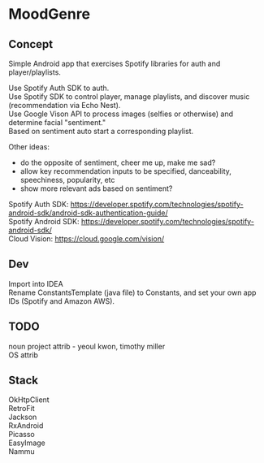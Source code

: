 # MoodGenre

## Concept
Simple Android app that exercises Spotify libraries for auth and player/playlists.

Use Spotify Auth SDK to auth.   
Use Spotify SDK to control player, manage playlists, and discover music (recommendation via Echo Nest).   
Use Google Vison API to process images (selfies or otherwise) and determine facial "sentiment."   
Based on sentiment auto start a corresponding playlist.   

Other ideas:
* do the opposite of sentiment, cheer me up, make me sad?
* allow key recommendation inputs to be specified, danceability, speechiness, popularity, etc
* show more relevant ads based on sentiment?

Spotify Auth SDK: https://developer.spotify.com/technologies/spotify-android-sdk/android-sdk-authentication-guide/   
Spotify Android SDK: https://developer.spotify.com/technologies/spotify-android-sdk/   
Cloud Vision: https://cloud.google.com/vision/     

## Dev
Import into IDEA   
Rename ConstantsTemplate (java file) to Constants, and set your own app IDs (Spotify and Amazon AWS).   

## TODO
noun project attrib - yeoul kwon, timothy miller   
OS attrib   


## Stack
OkHtpClient   
RetroFit   
Jackson   
RxAndroid   
Picasso   
EasyImage   
Nammu   

